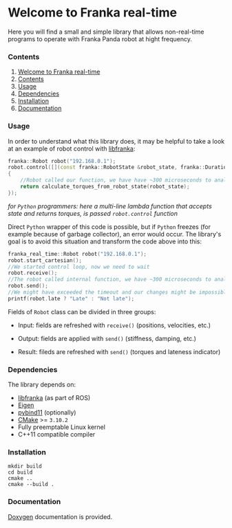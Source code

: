# Welcome to Franka real-time
Here you will find a small and simple library that allows non-real-time programs to operate with Franka Panda robot at hight frequency.

### Contents
1. [Welcome to Franka real-time](#welcome-to-franka-real-time)
2. [Contents](#contents)
4. [Usage](#usage)
4. [Dependencies](#dependencies)
5. [Installation](#installation)
6. [Documentation](#documentation)

### Usage
In order to understand what this library does, it may be helpful to take a look at an example of robot control with [libfranka](https://github.com/frankaemika/libfranka):
```c++
franka::Robot robot("192.168.0.1");
robot.control([](const franka::RobotState &robot_state, franka::Duration time) -> franka::Torques
{
	//Robot called our function, we have have ~300 microseconds to analyze `robot_state` and return torques
	return calculate_torques_from_robot_state(robot_state);
});
```
*for `Python` programmers: here a multi-line lambda function that accepts state and returns torques, is passed `robot.control` function*

Direct `Python` wrapper of this code is possible, but if `Python` freezes (for example because of garbage collector), an error would occur. The library's goal is to avoid this situation and transform the code above into this:
```c++
franka_real_time::Robot robot("192.168.0.1");
robot.start_cartesian();
//We started control loop, now we need to wait
robot.receive();
//The robot called internal function, we have ~300 microseconds to analyze and change `robot`
robot.send();
//We might have exceeded the timeout and our changes might be impossible to apply, but nothing critical happened to the robot
printf(robot.late ? "Late" : "Not late");
```

Fields of `Robot` class can be divided in three groups:

 - Input: fields are refreshed with `receive()` (positions, velocities, etc.)

 - Output: fields are applied with `send()` (stiffness, damping, etc.)

 - Result: fileds are refreshed with `send()` (torques and lateness indicator)

### Dependencies
The library depends on:
 - [libfranka](https://github.com/frankaemika/libfranka) (as part of ROS)
 - [Eigen](https://eigen.tuxfamily.org)
 - [pybind11](https://github.com/pybind/pybind11) (optionally)
 - [CMake](https://cmake.org) >= `3.10.2`
 - Fully preemptable Linux kernel
 - C++11 compatible compiler

### Installation
```
mkdir build
cd build
cmake ..
cmake --build .
```

### Documentation
[Doxygen](https://www.doxygen.nl) documentation is provided.